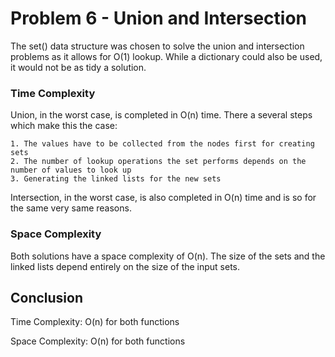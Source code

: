 # Problem 6 - Union and Intersection

The set() data structure was chosen to solve the union and intersection problems as it allows for O(1) lookup. While a 
dictionary could also be used, it would not be as tidy a solution.

### Time Complexity

Union, in the worst case, is completed in O(n) time. There a several steps which make this the case:

    1. The values have to be collected from the nodes first for creating sets
    2. The number of lookup operations the set performs depends on the number of values to look up
    3. Generating the linked lists for the new sets

Intersection, in the worst case, is also completed in O(n) time and is so for the same very same reasons.

### Space Complexity

Both solutions have a space complexity of O(n). The size of the sets and the linked lists depend entirely on the size of
the input sets.

## Conclusion

Time Complexity: O(n) for both functions

Space Complexity: O(n) for both functions
